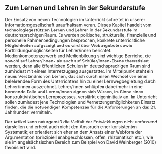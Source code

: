 <!-- filename: 00_Technologieeinsatz_in_der_Schule.md -->
<!-- title: Technologieeinsatz in der Schule -->

<!-- tags: #sekundarunterricht,#schule,#spezial,#bildungssektor -->
<!-- authors: Peter Babnik, Johannes Dorfinger, Klaus Meschede, Stephan Waba, Marc Widmer, Ursula Mulley -->

## Zum Lernen und Lehren in der Sekundarstufe

Der Einsatz von neuen Technologien im Unterricht schreitet in unserer Informationsgesellschaft unaufhaltsam voran. Dieses Kapitel handelt vom technologiegestützten Lernen und Lehren in der Sekundarstufe im deutschsprachigen Raum. Es werden politische, strukturelle, finanzielle und personelle Rahmenbedingungen besprochen, konkrete unterrichtliche Möglichkeiten aufgezeigt und es wird über Webangebote sowie Fortbildungsmöglichkeiten für Lehrer/innen berichtet. Medienkompetenzerwerb und Medienbildung sind wichtige Bereiche, die sowohl auf Lehrer/innen- als auch auf Schüler/innen-Ebene thematisiert werden, denn alle öffentlichen Schulen im deutschsprachigen Raum sind zumindest mit einem Internetzugang ausgestattet. Im Mittelpunkt steht ein neues Verständnis von Lernen, das sich durch einen Wechsel von einer belehrenden Form des Unterrichtens hin zu einer Lernwegbegleitung durch Lehrer/innen auszeichnet. Lehrer/innen schlüpfen dabei mehr in eine beratende Rolle und Lerner/innen eignen sich Wissen, im Sinne eines konstruktivistischen Lernprozesses, verstärkt eigeninitiativ an. Im Unterricht sollen zumindest jene Technologien und Vernetzungsmöglichkeiten Einsatz finden, die die notwendigen Kompetenzen für die Anforderungen an das 21. Jahrhundert vermitteln.

Der Artikel kann naturgemäß die Vielfalt der Entwicklungen nicht umfassend darstellen und erhebt auch nicht den Anspruch einer konsistenten Systematik; er orientiert sich eher an dem Ansatz einer Webform der Argumentation (prinzipiell unabgeschlossen, offen, rhizomatisch etc.), wie sie im angelsächsischen Bereich zum Beispiel von David Weinberger (2010) favorisiert wird.

